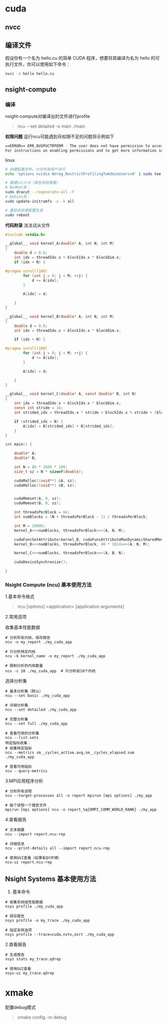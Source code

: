 # cuda

## nvcc

## 编译文件

假设你有一个名为 hello.cu 的简单 CUDA 程序，想要将其编译为名为 hello 的可执行文件，你可以使用如下命令：

```bash
nvcc -o hello hello.cu
```

## nsight-compute

###  编译

nsight-compute对编译出的文件进行profile
>ncu --set detailed -o main ./main

**权限问题**
运行ncu可能遇到月权限不足的问题将示例如下

```bash
==ERROR== ERR_NVGPUCTRPERM - The user does not have permission to access NVIDIA GPU Performance Counters on the target device 0.
For instructions on enabling permissions and to get more information see https://developer.nvidia.com/ERR_NVGPUCTRPERM
```

linux

```bash
# 创建配置文件，允许所有用户访问
echo 'options nvidia NVreg_RestrictProfilingToAdminUsers=0' | sudo tee /etc/modprobe.d/nvidia-profiling.conf

# 重建initrd（某些系统需要）
# RedHat系：
sudo dracut --regenerate-all -f
# Debian系：
sudo update-initramfs -u -k all

# 重启系统使配置生效
sudo reboot
```

**代码附录**
法法试从文件

```c
#include <stdio.h>

__global__ void kernel_A(double* A, int N, int M)
{
    double d = 0.0;
    int idx = threadIdx.x + blockIdx.x * blockDim.x;
    if (idx < N) {

#pragma unroll(100)
        for (int j = 0; j < M; ++j) {
            d += A[idx];
        }

        A[idx] = d;

    }
}

__global__ void kernel_B(double* A, int N, int M)
{
    double d = 0.0;
    int idx = threadIdx.x + blockIdx.x * blockDim.x;

    if (idx < N) {

#pragma unroll(100)
        for (int j = 0; j < M; ++j) {
            d += A[idx];
        }

        A[idx] = d;

    }
}

__global__ void kernel_C(double* A, const double* B, int N)
{
    int idx = threadIdx.x + blockIdx.x * blockDim.x;
    const int stride = 16;
    int strided_idx = threadIdx.x * stride + blockIdx.x % stride + (blockIdx.x / stride) * stride * blockDim.x;

    if (strided_idx < N) {
        A[idx] = B[strided_idx] + B[strided_idx];
    }
}

int main() {

    double* A;
    double* B;

    int N = 80 * 2048 * 100;
    size_t sz = N * sizeof(double);

    cudaMalloc((void**) &A, sz);
    cudaMalloc((void**) &B, sz);


    cudaMemset(A, 0, sz);
    cudaMemset(B, 0, sz);

    int threadsPerBlock = 64;
    int numBlocks = (N + threadsPerBlock - 1) / threadsPerBlock;

    int M = 10000;
    kernel_A<<<numBlocks, threadsPerBlock>>>(A, N, M);

    cudaFuncSetAttribute(kernel_B, cudaFuncAttributeMaxDynamicSharedMemorySize, 48 * 1024);
    kernel_B<<<numBlocks, threadsPerBlock, 48 * 1024>>>(A, N, M);

    kernel_C<<<numBlocks, threadsPerBlock>>>(A, B, N);

    cudaDeviceSynchronize();

}

```

### Nsight Compute (ncu) 基本使用方法

1.基本命令格式

>ncu [options] &lt;application&gt; [application arguments]

2.常用选项

收集基本性能数据

```shell
# 分析所有内核，保存报告
ncu -o my_report ./my_cuda_app

# 只分析特定内核
ncu -k kernel_name -o my_report ./my_cuda_app

# 限制分析的内核数量
ncu -c 10 ./my_cuda_app  # 只分析前10个内核
```

选择分析集

```shell
# 基本分析集（默认）
ncu --set basic ./my_cuda_app

# 详细分析集
ncu --set detailed ./my_cuda_app

# 完整分析集
ncu --set full ./my_cuda_app

# 查看可用的分析集
ncu --list-sets
特定指标收集：
# 收集特定指标
ncu --metrics sm__cycles_active.avg,sm__cycles_elapsed.sum ./my_cuda_app

# 查看可用指标
ncu --query-metrics
```

3.MPI应用程序分析

```shell
# 分析所有进程
ncu --target-processes all -o report mpirun [mpi options] ./my_app

# 每个进程一个报告文件
mpirun [mpi options] ncu -o report_%q{OMPI_COMM_WORLD_RANK} ./my_app
```

4.查看报告

```shell
# 文本摘要
ncu --import report.ncu-rep

# 详细信息
ncu --print-details all --import report.ncu-rep

# 使用GUI查看（如果有Qt环境）
ncu-ui report.ncu-rep
```

## Nsight Systems 基本使用方法

1. 基本命令

```shell
# 收集系统级性能数据
nsys profile ./my_cuda_app

# 保存报告
nsys profile -o my_trace ./my_cuda_app

# 指定采样选项
nsys profile --trace=cuda,nvtx,osrt ./my_cuda_app
```

2.查看报告

```shell
# 生成报告
nsys stats my_trace.qdrep

# 使用GUI查看
nsys-ui my_trace.qdrep
```

# xmake
配置debug模式
>xmake config -m debug

